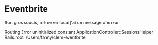 # Eventbrite

Bon gros soucis, même en local j'ai ce message d'erreur

Routing Error
uninitialized constant ApplicationController::SessionsHelper
Rails.root: /Users/fanny/clem-eventbrite
